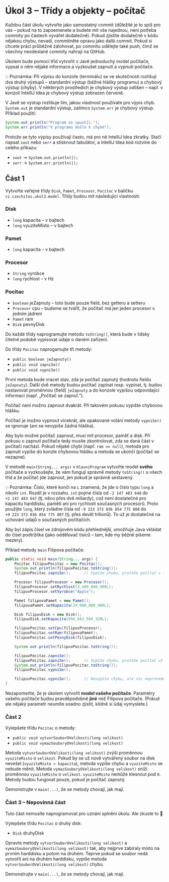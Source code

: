 # Úkol 3 – Třídy a objekty – počítač

Každou část úkolu vytvořte jako samostatný commit (důležité je to spíš pro vás – pokud na to zapoemenete a budete mít vše najednou, není potřeba commity
po částech vyvářet dodatečně). Pokud zjistíte dodatečně v kódu nějakou chybu, nevadí, commitněte opravu jako další commit. Pokud si chcete práci průběžně
zálohovat, po commitu udělejte také push, čímž se všechny neodeslané commity nahrají na GitHub.

Úkolem bude pomocí tříd vytvořit v Javě jednoduchý model počítače, vypsat o něm nějaké informace a vyzkoušet zapnutí a vypnutí počítače. 

💡 Poznámka: Při výpisu do konzole (terminálu) se ve skutečnosti rozlišují dva druhý výstupů – standardní výstup (běžné hlášky programu) a chybový výstup (chyby).
V některých prostředích je chybový výstup odlišen – např. v konzoli IntelliJ Idea je chybový výstup zobrazen červeně.

V Javě se výstup rozlišuje tím, jakou vlastnost používáte pro výpis chyb. `System.out` je standardní výstup, zatímco `System.err` je chybový výstup. Příklad
použití: 

```java
System.out.println("Program se spustil.");
System.err.println("V programu došlo k chybě");
```

Protože se tyto výpisy používají často, má pro ně IntelliJ Idea zkratky. Stačí napsat `sout` nebo `serr` a stisknout tabulátor, a IntelliJ Idea kód rozvine do 
celého příkazu:
* `sout` → `System.out.println(|);`
* `serr` → `System.err.println(|);`

## Část 1
Vytvořte veřejné třídy `Disk`, `Pamet`, `Procesor`, `Pocitac` v balíčku `cz.czechitas.ukol3.model`. Třídy budou mít následující vlastnosti:

###  Disk
* `long` kapacita – v bajtech
* `long` vyuziteMisto – v bajtech


### Pamet
* `long` kapacita – v bajtech

### Procesor
* `String` vyrobce
* `long` rychlost – v Hz

### Pocitac
* `boolean` jeZapnuty – toto bude pouze field, bez getteru a setteru
* `Procesor` cpu – budeme se tvářit, že počítač má jen jeden procesor s jedním jádrem
* `Pamet` ram
* `Disk` pevnyDisk

Do každé třídy naprogramujte metodu `toString()`, která bude v lidsky čitelné podobě vypisovat údaje o daném zařízení.

Do třídy `Pocitac` naprogamujte tři metody:
* `public boolean jeZapnuty()`
* `public void zapniSe()`
* `public void vypniSe()`

První metoda bude vracet stav, zda je počítač zapnutý (hodnotu fieldu `jeZapnuty`).
Další dvě metody budou počítač zapínat resp. vypínat, tj. budou nastavovat proměnnou (field) `jeZapnuty` a do konzole vypíšou odpovídající informaci (např. „Počítač se zapnul.“).

Počítač není možno zapnout dvakrát.
Při takovém pokusu vypište chybovou hlášku.

Počítač je možno vypnout vícekrát, ale opakované volání metody `vypniSe()` se ignoruje (ani se nevypíše žádná hláška).

Aby bylo možné počítač zapnout, musí mít procesor, paměť a disk.
Při pokusu o zapnutí počítače tedy musíte zkontrolovat, zda se daná část v počítači nachází.
Pokud nějaké chybí (např. `ram == null`), metoda pro zapnutí vypíše do konzle chybovou hlášku a metoda se ukončí (počítač se nezapne).


V metodě `main(String... args)` v `HlavniProgram` vytvořte model **svého** počítače a vyzkoušejte, že vám fungují správně metody
`toString()` u všech tříd a že počítač jde zapnout, jen pokud je správně sestavený.

💡 Poznámka: Číslo, které končí na `L` znamená, že jde o číslo typu `long` a nikoliv `int`. Rozdíl je v rozsahu. `int` pojme čísla od `-2 147 483 648` do
`+2 147 483 647` (tj. něco přes dvě miliardy), což není dostatečné pro kapacitu harddisku, paměti ani pro rychlosti současných procesorů. Proto
použijte `long`, který zvládne čísla od `-9 223 372 036 854 775 808` do `+9 223 372 036 854 775 807` (tj. přes devět trilionů).
To už je dostatečné na uchování údajů o současných počítačích.

Aby byl zápis čísel ve zdrojovém kódu přehlednější, umožňuje Java vkládat do čísel podtržítka (jako oddělovač tisíců – tam, kde my běžně píšeme mezery).

Příklad metody `main` Filipova počítače:

```java
public static void main(String... args) {
    Pocitac filipuvPocitac = new Pocitac();
    System.out.println(filipuvPocitac.toString());
    filipuvPocitac.zapniSe();      // Vypíše chybu, protože počítač v tuto chvíli nemá všechny povinné součásti.

    Procesor filipuvProcesor = new Procesor();
    filipuvProcesor.setRychlost(3_490_000_000L);
    filipuvProcesor.setVyrobce("Apple");

    Pamet filipovaPamet = new Pamet();
    filipovaPamet.setKapacita(24_000_000_000L);

    Disk filipuvDisk = new Disk();
    filipuvDisk.setKapacita(994_662_584_320L);

    filipuvPocitac.setCpu(filipuvProcesor);
    filipuvPocitac.setRam(filipovaPamet);
    filipuvPocitac.setPevnyDisk(filipuvDisk);

    System.out.println(filipuvPocitac.toString());

    filipuvPocitac.zapniSe();
    filipuvPocitac.zapniSe();      // Vypíše chybu, protože počítač už běží
    System.out.println(filipuvPocitac.toString());
    filipuvPocitac.vypniSe();

    filipuvPocitac.vypniSe();      // Nevypíše chybu, ale nic neprovede, protože počítač už je vypnutý
}
```

Nezapomeňte, že je úkolem vytvořit **model vašeho počítače**.
Parametry vašeho počítače budou pravděpodobně **jiné** než Filipova počítače.
(Pokud ale nějaký parametr neumíte snadno zjistit, klidně si údaj vymyslete.)

### Část 2

Vylepšete třídu `Pocitac` o metody:

* `public void vytvorSouborOVelikosti(long velikost)`
* `public void vymazSouboryOVelikosti(long velikost)`

Metoda `vytvorSouborOVelikosti(long velikost)` zvýší proměnnou `vyuziteMisto` o `velikost`. Pokud by se už nově vytvářený soubor na disk nevešel
(`vyuziteMisto > kapacita`), metoda vypíše chybu a `vyuziteMisto` se nebude měnit. Metoda `vymazSouboryOVelikosti(long velikost)` sníží proměnnou
`vyuziteMisto` o `velikost`. `vyuziteMisto` nemůže klesnout pod `0`. Metody budou fungovat pouze, pokud je počítač zapnutý.

Demonstrujte v `main(...)`, že se metody chovají, jak mají.

### Část 3 – Nepovinná část

Tuto část nemusíte naprogramovat pro uznání splnění úkolu. Ale zkuste to 💪

Vylepšete třídu `Pocitac` o druhý disk:
* `Disk` druhyDisk

Opravte metody `vytvorSouborOVelikosti(long velikost)` a `vymazSouboryOVelikosti(long velikost)` tak, aby nejprve zabíraly místo na prvním harddisku
a potom na druhém. Teprve pokud se soubor nedá vytvořit ani na druhém harddisku, vypíše metoda `vytvorSouborOVelikosti(long velikost)` chybu.

Demonstrujte v `main(...)`, že se metody chovají, jak mají.
